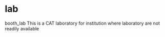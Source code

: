# lab
booth_lab This is a CAT laboratory for institution where laboratory are not readily available
